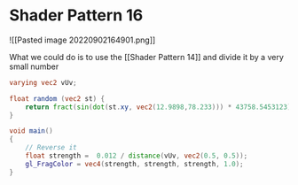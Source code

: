 # Shader Pattern 16
![[Pasted image 20220902164901.png]]

What we could do is to use the [[Shader Pattern 14]] and divide it by a very small number
```glsl
varying vec2 vUv;

float random (vec2 st) {
    return fract(sin(dot(st.xy, vec2(12.9898,78.233))) * 43758.5453123);
}

void main()
{
	// Reverse it
    float strength =  0.012 / distance(vUv, vec2(0.5, 0.5));
    gl_FragColor = vec4(strength, strength, strength, 1.0);
}

```

